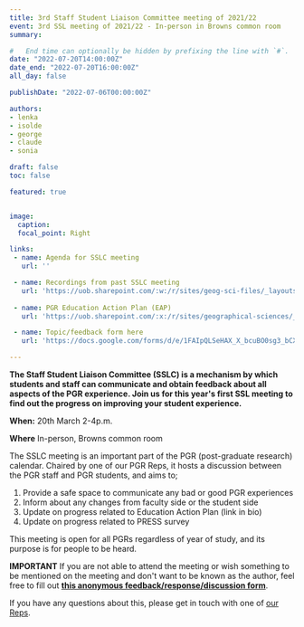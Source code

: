 ```yaml
---
title: 3rd Staff Student Liaison Committee meeting of 2021/22
event: 3rd SSL meeting of 2021/22 - In-person in Browns common room
summary: 

#   End time can optionally be hidden by prefixing the line with `#`.
date: "2022-07-20T14:00:00Z"
date_end: "2022-07-20T16:00:00Z"
all_day: false

publishDate: "2022-07-06T00:00:00Z"

authors:
- lenka
- isolde
- george
- claude
- sonia

draft: false
toc: false

featured: true


image:
  caption: 
  focal_point: Right

links:
 - name: Agenda for SSLC meeting
   url: ''

 - name: Recordings from past SSLC meeting
   url: 'https://uob.sharepoint.com/:w:/r/sites/geog-sci-files/_layouts/15/Doc.aspx?sourcedoc=%7BAAC8337C-BECE-4BC0-A8A8-6EBC7BB199CC%7D&file=PGR%20SSLC_16.03.2022_minutes.docx&action=default&mobileredirect=true'
 
 - name: PGR Education Action Plan (EAP)
   url: 'https://uob.sharepoint.com/:x:/r/sites/geographical-sciences/_layouts/15/Doc.aspx?sourcedoc=%7BEE09BA0D-6000-44F9-9EF1-7DB90C7B7063%7D&file=PGR-School-of-Geographical-Sciences-EAP-djl-3.xlsx&action=default&mobileredirect=true'

 - name: Topic/feedback form here
   url: 'https://docs.google.com/forms/d/e/1FAIpQLSeHAX_X_bcuBO0sg3_bCXFB9GtwL27tfWu-2F5RLZl4FA7ESg/viewform'

---
```


**The Staff Student Liaison Committee (SSLC) is a mechanism by which students and staff can communicate and obtain feedback about all aspects of the PGR experience. Join us for this year's first SSL  meeting to find out the progress on improving your student experience.**

**When:** 20th March 2-4p.m. 

**Where** In-person, Browns common room

The SSLC meeting is an important part of the PGR (post-graduate research) calendar. Chaired by one of our PGR Reps, it hosts a discussion between the PGR staff and PGR students, and aims to;

1. Provide a safe space to communicate any bad or good PGR experiences
2. Inform about any changes from faculty side or the student side 
3. Update on progress related to Education Action Plan (link in bio)
4. Update on progress related to PRESS survey

This meeting is open for all PGRs regardless of year of study, and its purpose is for people to be heard. 

**IMPORTANT** If you are not able to attend the meeting or wish something to be mentioned on the meeting and don't want to be known as the author, feel free to fill out [**this anonymous feedback/response/discussion form**](https://forms.gle/TnVWgMn8ShXdvZzd6). 

If you have any questions about this, please get in touch with one of [our Reps](https://geogbrowns.info/people/). 
